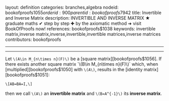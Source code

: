 layout: definition
categories: branches,algebra
nodeid: bookofproofs$1055
orderid: 900
parentid: bookofproofs$7942
title: Invertible and Inverse Matrix
description: INVERTIBLE AND INVERSE MATRIX ★ graduate maths ✔ step by step ✚ by the axiomatic method ➜ visit BookOfProofs now!
references: bookofproofs$1038
keywords: invertible matrix,inverse matrix,inverse,invertible,invertible matrices,inverse matrices
contributors: bookofproofs

---


---

Let `\(A\in M_{n\times n}(F)\)` be a [square matrix][bookofproofs$1056]. If there exists another square matrix `\(B\in M_{n\times n}(F)\)` which, when [multiplied][bookofproofs$1050] with `\(A\)`, results in the [identity matrix][bookofproofs$1051]:

`\[AB=BA=I,\]` 

then we call `\(A\)` an **invertible matrix** and `\(B=A^{-1}\)` its **inverse matrix**.
